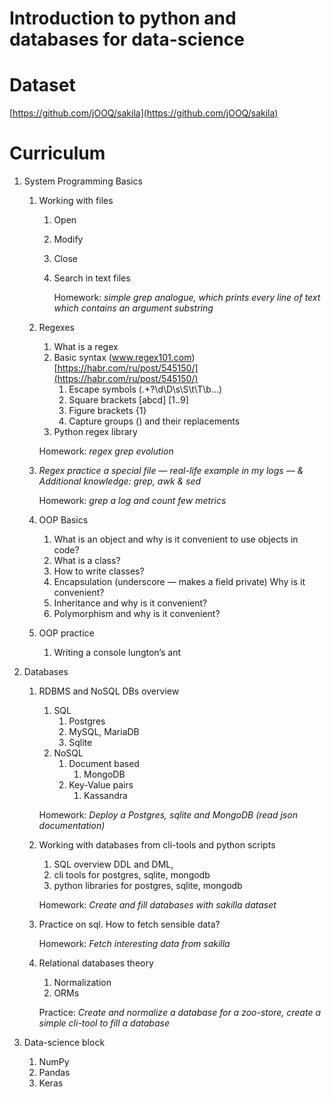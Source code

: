 # Introduction to python and databases for data-science

# Dataset

[https://github.com/jOOQ/sakila](https://github.com/jOOQ/sakila)

# Curriculum

1. System Programming Basics
    1. Working with files
        1. Open
        2. Modify
        3. Close
        4. Search in text files
            
            Homework: *simple grep analogue, which prints every line of text which contains an argument substring*
            
    2. Regexes
        1. What is a regex
        2. Basic syntax (www.regex101.com) [https://habr.com/ru/post/545150/](https://habr.com/ru/post/545150/)
            1. Escape symbols (.+?\d\D\s\S\t\T\b…)
            2. Square brackets [abcd] [1..9]
            3. Figure brackets {1}
            4. Capture groups () and their replacements
        3. Python regex library
        
        Homework: *regex grep evolution*
        
    3. *Regex practice a special file — real-life example in my logs — &*
	   *Additional knowledge: grep, awk & sed*
        
        Homework: *grep a log and count few metrics*
        
    4. OOP Basics
        1. What is an object and why is it convenient to use objects in code?
        2. What is a class? 
        3. How to write classes? 
        4. Encapsulation (underscore — makes a field private) Why is it convenient?
        5. Inheritance and why is it convenient? 
        6. Polymorphism and why is it convenient? 
    5. OOP practice 
        1. Writing a console lungton’s ant
2. Databases
    1. RDBMS and NoSQL DBs overview
        1. SQL
            1. Postgres
            2. MySQL, MariaDB
            3. Sqlite
        2. NoSQL
            1. Document based
                1. MongoDB
            2. Key-Value pairs
                1. Kassandra 
        
        Homework: *Deploy a Postgres, sqlite and MongoDB (read json documentation)*
        
    2. Working with databases from cli-tools and python scripts
        1. SQL overview DDL and DML,
        2. cli tools for postgres, sqlite, mongodb
        3. python libraries for postgres, sqlite, mongodb
        
        Homework: *Create and fill databases with sakilla dataset*
        
    3. Practice on sql. How to fetch sensible data?
        
        Homework: *Fetch interesting data from sakilla*
        
    4. Relational databases theory 
        1. Normalization
        2. ORMs
        
        Practice: *Create and normalize a database for a zoo-store, create a simple cli-tool to fill a database*
        
3. Data-science block 
    1. NumPy
    2. Pandas
    3. Keras
